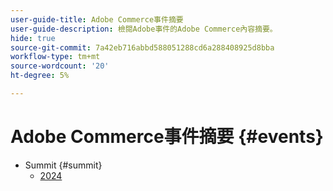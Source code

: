 ```yaml
---
user-guide-title: Adobe Commerce事件摘要
user-guide-description: 檢閱Adobe事件的Adobe Commerce內容摘要。
hide: true
source-git-commit: 7a42eb716abbd588051288cd6a288408925d8bba
workflow-type: tm+mt
source-wordcount: '20'
ht-degree: 5%

---
```



# Adobe Commerce事件摘要 {#events}

+ Summit {#summit}
   + [2024](summit/2024.md)
